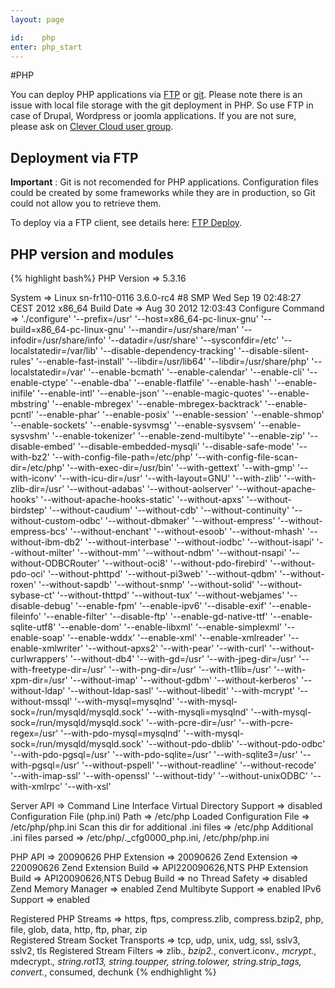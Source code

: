 ```yaml
---
layout: page

id:    php
enter: php_start
---
```

#PHP

You can deploy PHP applications via <a href="/php/ftp-deploy.html">FTP</a> or <a href="/php/git-deploy.html">git</a>. Please note there is an issue with local file storage with the git deployment in PHP. So use FTP in case of Drupal, Wordpress or joomla applications. If you are not sure, please ask on <a href="https://groups.google.com/forum/?fromgroups#!forum/clever-cloud-users">Clever Cloud user group</a>.

## Deployment via FTP 
**Important** : Git is not recomended for PHP applications. Configuration files could be created by some frameworks while they are in production, so Git could not allow you to retrieve them.

To deploy via a FTP client, see details here: <a href="/app-deployment/ftp-deploy.html">FTP Deploy</a>.  

## PHP version and modules

{% highlight bash%}
PHP Version => 5.3.16

System => Linux sn-fr110-0116 3.6.0-rc4 #8 SMP Wed Sep 19 02:48:27 CEST 2012 x86_64
Build Date => Aug 30 2012 12:03:43
Configure Command =>  './configure'  '--prefix=/usr' '--host=x86_64-pc-linux-gnu' '--build=x86_64-pc-linux-gnu' '--mandir=/usr/share/man' '--infodir=/usr/share/info' '--datadir=/usr/share' '--sysconfdir=/etc' '--localstatedir=/var/lib' '--disable-dependency-tracking' '--disable-silent-rules' '--enable-fast-install' '--libdir=/usr/lib64' '--libdir=/usr/share/php' '--localstatedir=/var' '--enable-bcmath' '--enable-calendar' '--enable-cli' '--enable-ctype' '--enable-dba' '--enable-flatfile' '--enable-hash' '--enable-inifile' '--enable-intl' '--enable-json' '--enable-magic-quotes' '--enable-mbstring' '--enable-mbregex' '--enable-mbregex-backtrack' '--enable-pcntl' '--enable-phar' '--enable-posix' '--enable-session' '--enable-shmop' '--enable-sockets' '--enable-sysvmsg' '--enable-sysvsem' '--enable-sysvshm' '--enable-tokenizer' '--enable-zend-multibyte' '--enable-zip' '--disable-embed' '--disable-embedded-mysqli' '--disable-safe-mode' '--with-bz2' '--with-config-file-path=/etc/php' '--with-config-file-scan-dir=/etc/php' '--with-exec-dir=/usr/bin' '--with-gettext' '--with-gmp' '--with-iconv' '--with-icu-dir=/usr' '--with-layout=GNU' '--with-zlib' '--with-zlib-dir=/usr' '--without-adabas' '--without-aolserver' '--without-apache-hooks' '--without-apache-hooks-static' '--without-apxs' '--without-birdstep' '--without-caudium' '--without-cdb' '--without-continuity' '--without-custom-odbc' '--without-dbmaker' '--without-empress' '--without-empress-bcs' '--without-enchant' '--without-esoob' '--without-mhash' '--without-ibm-db2' '--without-interbase' '--without-iodbc' '--without-isapi' '--without-milter' '--without-mm' '--without-ndbm' '--without-nsapi' '--without-ODBCRouter' '--without-oci8' '--without-pdo-firebird' '--without-pdo-oci' '--without-phttpd' '--without-pi3web' '--without-qdbm' '--without-roxen' '--without-sapdb' '--without-snmp' '--without-solid' '--without-sybase-ct' '--without-thttpd' '--without-tux' '--without-webjames' '--disable-debug' '--enable-fpm' '--enable-ipv6' '--disable-exif' '--enable-fileinfo' '--enable-filter' '--disable-ftp' '--enable-gd-native-ttf' '--enable-sqlite-utf8' '--enable-dom' '--enable-libxml' '--enable-simplexml' '--enable-soap' '--enable-wddx' '--enable-xml' '--enable-xmlreader' '--enable-xmlwriter' '--without-apxs2' '--with-pear' '--with-curl' '--without-curlwrappers' '--without-db4' '--with-gd=/usr' '--with-jpeg-dir=/usr' '--with-freetype-dir=/usr' '--with-png-dir=/usr' '--with-t1lib=/usr' '--with-xpm-dir=/usr' '--without-imap' '--without-gdbm' '--without-kerberos' '--without-ldap' '--without-ldap-sasl' '--without-libedit' '--with-mcrypt' '--without-mssql' '--with-mysql=mysqlnd' '--with-mysql-sock=/run/mysqld/mysqld.sock' '--with-mysqli=mysqlnd' '--with-mysql-sock=/run/mysqld/mysqld.sock' '--with-pcre-dir=/usr' '--with-pcre-regex=/usr' '--with-pdo-mysql=mysqlnd' '--with-mysql-sock=/run/mysqld/mysqld.sock' '--without-pdo-dblib' '--without-pdo-odbc' '--with-pdo-pgsql=/usr' '--with-pdo-sqlite=/usr' '--with-sqlite3=/usr' '--with-pgsql=/usr' '--without-pspell' '--without-readline' '--without-recode' '--with-imap-ssl' '--with-openssl' '--without-tidy' '--without-unixODBC' '--with-xmlrpc' '--with-xsl'

Server API => Command Line Interface
Virtual Directory Support => disabled
Configuration File (php.ini) Path => /etc/php
Loaded Configuration File => /etc/php/php.ini
Scan this dir for additional .ini files => /etc/php
Additional .ini files parsed => /etc/php/._cfg0000_php.ini,
/etc/php/php.ini

PHP API => 20090626
PHP Extension => 20090626
Zend Extension => 220090626
Zend Extension Build => API220090626,NTS
PHP Extension Build => API20090626,NTS
Debug Build => no
Thread Safety => disabled
Zend Memory Manager => enabled
Zend Multibyte Support => enabled
IPv6 Support => enabled

Registered PHP Streams => https, ftps, compress.zlib, compress.bzip2, php, file, glob, data, http, ftp, phar, zip  
Registered Stream Socket Transports => tcp, udp, unix, udg, ssl, sslv3, sslv2, tls
Registered Stream Filters => zlib.*, bzip2.*, convert.iconv.*, mcrypt.*, mdecrypt.*, string.rot13, string.toupper, string.tolower, string.strip_tags, convert.*, consumed, dechunk
{% endhighlight %}
